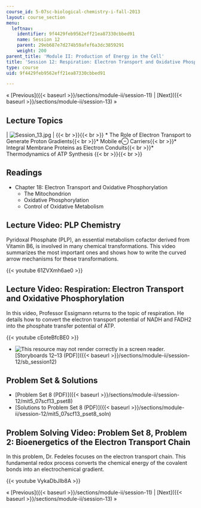```yaml
---
course_id: 5-07sc-biological-chemistry-i-fall-2013
layout: course_section
menu:
  leftnav:
    identifier: 9f4429feb9562eff21ea87330cbbed91
    name: Session 12
    parent: 29eb687e7d274b59afef6a3dc3859291
    weight: 200
parent_title: 'Module II: Production of Energy in the Cell'
title: 'Session 12: Respiration: Electron Transport and Oxidative Phosphorylation'
type: course
uid: 9f4429feb9562eff21ea87330cbbed91

---
```


« [Previous]({{< baseurl >}}/sections/module-ii/session-11) | [Next]({{< baseurl >}}/sections/module-ii/session-13) »

Lecture Topics
--------------

| ![Session_13.jpg](/coursemedia/5-07sc-biological-chemistry-i-fall-2013/3b1327151d43c1f503ff635654882251_Session_13.jpg) |  {{< br >}}{{< br >}} *   The Role of Electron Transport to Generate Proton Gradients{{< br >}}*   Mobile e⊖ Carriers{{< br >}}*   Integral Membrane Proteins as Electron Conduits{{< br >}}*   Thermodynamics of ATP Synthesis {{< br >}}{{< br >}}  

Readings
--------

*   Chapter 18: Electron Transport and Oxidative Phosphorylation
    *   The Mitochondrion
    *   Oxidative Phosphorylation
    *   Control of Oxidative Metabolism

Lecture Video: PLP Chemistry
----------------------------

Pyridoxal Phosphate (PLP), an essential metabolism cofactor derived from Vitamin B6, is involved in many chemical transformations. This video summarizes the most important ones and shows how to write the curved arrow mechanisms for these transformations.

{{< youtube 61ZVXmh6ae0 >}}

Lecture Video: Respiration: Electron Transport and Oxidative Phosphorylation
----------------------------------------------------------------------------

In this video, Professor Essigmann returns to the topic of respiration. He details how to convert the electron transport potential of NADH and FADH2 into the phosphate transfer potential of ATP.

{{< youtube cEoteBfcBE0 >}}

*   ![This resource may not render correctly in a screen reader.](/images/inacessible.gif)[Storyboards 12–13 (PDF)]({{< baseurl >}}/sections/module-ii/session-12/sb_session12)

Problem Set & Solutions
-----------------------

*   [Problem Set 8 (PDF)]({{< baseurl >}}/sections/module-ii/session-12/mit5_07scf13_pset8)
*   [Solutions to Problem Set 8 (PDF)]({{< baseurl >}}/sections/module-ii/session-12/mit5_07scf13_pset8_soln)

Problem Solving Video: Problem Set 8, Problem 2: Bioenergetics of the Electron Transport Chain
----------------------------------------------------------------------------------------------

In this problem, Dr. Fedeles focuses on the electron transport chain. This fundamental redox process converts the chemical energy of the covalent bonds into an electrochemical gradient.

{{< youtube VykaDbJIb8A >}}

« [Previous]({{< baseurl >}}/sections/module-ii/session-11) | [Next]({{< baseurl >}}/sections/module-ii/session-13) »